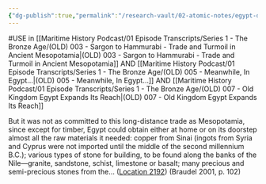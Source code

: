 ```yaml
---
{"dg-publish":true,"permalink":"/research-vault/02-atomic-notes/egypt-did-not-have-to-rely-on-long-distance-trade-as-much-as-mesopotamia/"}
---
```


#USE in [[Maritime History Podcast/01 Episode Transcripts/Series 1 - The Bronze Age/(OLD) 003 - Sargon to Hammurabi - Trade and Turmoil in Ancient Mesopotamia\|(OLD) 003 - Sargon to Hammurabi - Trade and Turmoil in Ancient Mesopotamia]] AND [[Maritime History Podcast/01 Episode Transcripts/Series 1 - The Bronze Age/(OLD) 005 - Meanwhile, In Egypt...\|(OLD) 005 - Meanwhile, In Egypt...]] AND [[Maritime History Podcast/01 Episode Transcripts/Series 1 - The Bronze Age/(OLD) 007 - Old Kingdom Egypt Expands Its Reach\|(OLD) 007 - Old Kingdom Egypt Expands Its Reach]]

But it was not as committed to this long-distance trade as Mesopotamia, since except for timber, Egypt could obtain either at home or on its doorstep almost all the raw materials it needed: copper from Sinai (ingots from Syria and Cyprus were not imported until the middle of the second millennium B.C.); various types of stone for building, to be found along the banks of the Nile—granite, sandstone, schist, limestone or basalt; many precious and semi-precious stones from the… ([Location 2192](https://readwise.io/to_kindle?action=open&asin=B004FEFSCC&location=2192)) (Braudel 2001, p. 102)